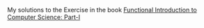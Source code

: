 My solutions to the Exercise in the book [Functional Introduction to Computer Science: Part-I](https://cs.uwaterloo.ca/~plragde/flaneries/FICS)
